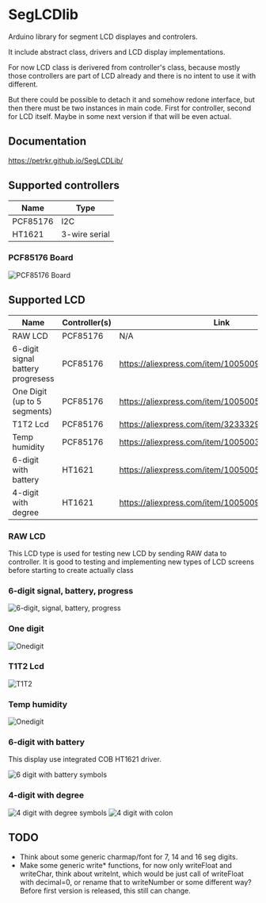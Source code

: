 # SegLCDlib
Arduino library for segment LCD displayes and controlers.

It include abstract class, drivers and LCD display implementations.


For now LCD class is derivered from controller's class, because mostly those controllers are part of LCD already and there is no intent to use it with different.

But there could be possible to detach it and somehow redone interface, but then there must be two instances in main code. First for controller, second for LCD itself. Maybe in some next version if that will be even actual.

## Documentation

https://petrkr.github.io/SegLCDLib/


## Supported controllers

| Name     | Type           |
|----------|----------------|
| PCF85176 | I2C            |
| HT1621   | 3-wire serial  |

### PCF85176 Board
![PCF85176 Board](docs/images/pcf85176board.webp)

## Supported LCD

| Name                               | Controller(s) | Link |
|------------------------------------|---------------|------|
| RAW LCD                            | PCF85176      | N/A  |
| 6-digit signal battery progresess  | PCF85176      | https://aliexpress.com/item/1005009214559485.html |
| One Digit (up to 5 segments)       | PCF85176      | https://aliexpress.com/item/1005005410565386.html |
| T1T2 Lcd                           | PCF85176      | https://aliexpress.com/item/32333296186.html      |
| Temp humidity                      | PCF85176      | https://aliexpress.com/item/1005003044283980.html |
| 6-digit with battery               | HT1621        | https://aliexpress.com/item/1005005555160141.html |
| 4-digit with degree                | HT1621        | https://aliexpress.com/item/1005009301473702.html |

### RAW LCD
This LCD type is used for testing new LCD by sending RAW data to controller. It is good to testing and implementing new types of LCD screens before starting to create actually class


### 6-digit signal, battery, progress
![6-digit, signal, battery, progress](docs/images/6digsigbatprogress.webp)

### One digit
![Onedigit](docs/images/onedigit.webp)


### T1T2 Lcd
![T1T2](docs/images/t1t2lcd.webp)


### Temp humidity
![Onedigit](docs/images/temphumlcd.webp)


### 6-digit with battery

This display use integrated COB HT1621 driver.

![6 digit with battery symbols](docs/images/6digbatht1621.webp)


### 4-digit with degree
![4 digit with degree symbols](docs/images/4digdegree-ht1621-temp.webp) ![4 digit with colon](docs/images/4digdegree-ht1621-clock.webp)


## TODO
 - Think about some generic charmap/font for 7, 14 and 16 seg digits.
 - Make some generic write* functions, for now only writeFloat and writeChar, think about writeInt, which would be just call of writeFloat with decimal=0, or rename that to writeNumber or some different way? Before first version is released, this still can change.
